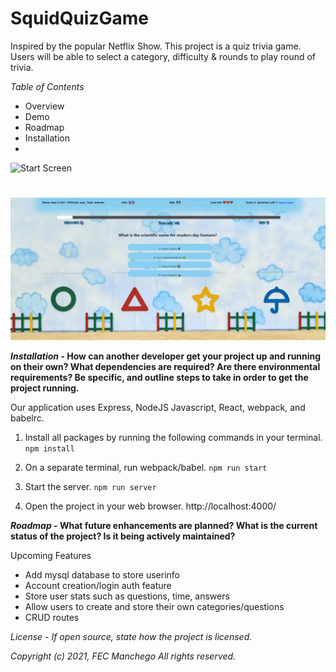 
# SquidQuizGame 

Inspired by the popular Netflix Show.
This project is a quiz trivia game. Users will be able to select a category, difficulty & rounds to play round of trivia.

*Table of Contents*
* Overview
* Demo
* Roadmap
* Installation
* 
![Start Screen](https://github.com/isaack87/SquidQuizGames/blob/main/client/dist/assets/Start.gif)
#
![Game Screen](https://github.com/isaack87/SquidQuizGames/blob/main/client/dist/assets/GameScreen.gif)


***Installation* - How can another developer get your project up and running on their own? What dependencies are required? Are there environmental requirements? Be specific, and outline steps to take in order to get the project running.**

Our application uses Express, NodeJS Javascript, React,  webpack, and babelrc.

1) Install all packages by running the following commands in your terminal.
`npm install`

2) On a separate terminal, run webpack/babel.
`npm run start`

3) Start the server.
`npm run server`

4) Open the project in your web browser.
http://localhost:4000/


***Roadmap* - What future enhancements are planned? What is the current status of the project? Is it being actively maintained?**

Upcoming Features

* Add mysql database to store userinfo
* Account creation/login auth feature
* Store user stats such as questions, time, answers
* Allow users to create and store their own categories/questions
* CRUD routes

*License - If open source, state how the project is licensed.*

*Copyright (c) 2021, FEC Manchego*
*All rights reserved.*


